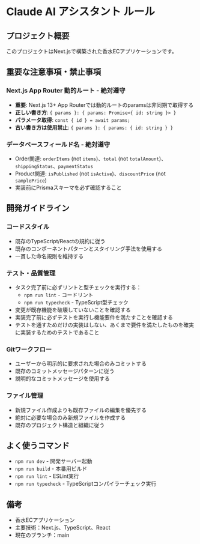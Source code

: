# Claude AI アシスタント ルール

## プロジェクト概要
このプロジェクトはNext.jsで構築された香水ECアプリケーションです。

## 重要な注意事項・禁止事項

### Next.js App Router 動的ルート - 絶対遵守
- **重要**: Next.js 13+ App Routerでは動的ルートのparamsは非同期で取得する
- **正しい書き方**: `{ params }: { params: Promise<{ id: string }> }`
- **パラメータ取得**: `const { id } = await params;`
- **古い書き方は使用禁止**: `{ params }: { params: { id: string } }`

### データベースフィールド名 - 絶対遵守
- Order関連: `orderItems` (not `items`)、`total` (not `totalAmount`)、`shippingStatus`、`paymentStatus`
- Product関連: `isPublished` (not `isActive`)、`discountPrice` (not `samplePrice`)
- 実装前にPrismaスキーマを必ず確認すること

## 開発ガイドライン

### コードスタイル
- 既存のTypeScript/Reactの規約に従う
- 既存のコンポーネントパターンとスタイリング手法を使用する
- 一貫した命名規則を維持する


### テスト・品質管理
- タスク完了前に必ずリントと型チェックを実行する：
  - `npm run lint` - コードリント
  - `npm run typecheck` - TypeScript型チェック
- 変更が既存機能を破壊していないことを確認する
- 実装完了前に必ずテストを実行し機能要件を満たすことを確認する
- テストを通すためだけの実装はしない、あくまで要件を満たしたものを確実に実装するためのテストであること

### Gitワークフロー
- ユーザーから明示的に要求された場合のみコミットする
- 既存のコミットメッセージパターンに従う
- 説明的なコミットメッセージを使用する

### ファイル管理
- 新規ファイル作成よりも既存ファイルの編集を優先する
- 絶対に必要な場合のみ新規ファイルを作成する
- 既存のプロジェクト構造と組織に従う

## よく使うコマンド
- `npm run dev` - 開発サーバー起動
- `npm run build` - 本番用ビルド
- `npm run lint` - ESLint実行
- `npm run typecheck` - TypeScriptコンパイラーチェック実行

## 備考
- 香水ECアプリケーション
- 主要技術：Next.js、TypeScript、React
- 現在のブランチ：main